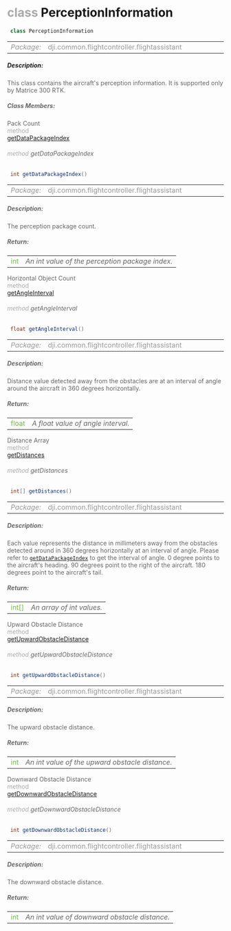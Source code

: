 <div class="article"><h1 ><font color="#AAA">class </font>PerceptionInformation</h1></div>

~~~java
 class PerceptionInformation 
~~~

<html><table class="table-supportedby"><tr valign="top"><td width=15%><font color="#999"><i>Package:</i></td><td width=85%><font color="#999">dji.common.flightcontroller.flightassistant</td></tr></table></html>



##### Description:



<font color="#666">This class contains the aircraft's perception information. It is supported only by Matrice 300 RTK.



##### Class Members:

<div class="api-row" id="djiflightassistantperceptionstate_packcount"><div class="api-col left">Pack Count</div><div class="api-col middle" style="color:#AAA">method</div><div class="api-col right"><a class="trigger" href="#djiflightassistantperceptionstate_packcount_inline">getDataPackageIndex</a></div></div><div class="inline-doc" id="djiflightassistantperceptionstate_packcount_inline"

><div class="article"><h6 ><font color="#AAA">method </font>getDataPackageIndex</h6></div>

~~~java
 int getDataPackageIndex() 
~~~

<html><table class="table-supportedby"><tr valign="top"><td width=15%><font color="#999"><i>Package:</i></td><td width=85%><font color="#999">dji.common.flightcontroller.flightassistant</td></tr></table></html>



##### Description:



<font color="#666">The perception package count.



##### Return:

<html><table class="table-inline-parameters"><tr valign="top"><td><font color="#70BF41">int</td><td><font color="#666"><i>An int value of the perception package index.</i></td></tr></table></html></div>

<div class="api-row" id="djiflightassistantperceptionstate_horizontalobjectcount"><div class="api-col left">Horizontal Object Count</div><div class="api-col middle" style="color:#AAA">method</div><div class="api-col right"><a class="trigger" href="#djiflightassistantperceptionstate_horizontalobjectcount_inline">getAngleInterval</a></div></div><div class="inline-doc" id="djiflightassistantperceptionstate_horizontalobjectcount_inline"

><div class="article"><h6 ><font color="#AAA">method </font>getAngleInterval</h6></div>

~~~java
 float getAngleInterval() 
~~~

<html><table class="table-supportedby"><tr valign="top"><td width=15%><font color="#999"><i>Package:</i></td><td width=85%><font color="#999">dji.common.flightcontroller.flightassistant</td></tr></table></html>



##### Description:



<font color="#666">Distance value detected away from the obstacles are at an interval of angle around the aircraft in 360 degrees horizontally.



##### Return:

<html><table class="table-inline-parameters"><tr valign="top"><td><font color="#70BF41">float</td><td><font color="#666"><i>A float value of angle interval.</i></td></tr></table></html></div>

<div class="api-row" id="djiflightassistantperceptionstate_distancearray"><div class="api-col left">Distance Array</div><div class="api-col middle" style="color:#AAA">method</div><div class="api-col right"><a class="trigger" href="#djiflightassistantperceptionstate_distancearray_inline">getDistances</a></div></div><div class="inline-doc" id="djiflightassistantperceptionstate_distancearray_inline"

><div class="article"><h6 ><font color="#AAA">method </font>getDistances</h6></div>

~~~java
 int[] getDistances() 
~~~

<html><table class="table-supportedby"><tr valign="top"><td width=15%><font color="#999"><i>Package:</i></td><td width=85%><font color="#999">dji.common.flightcontroller.flightassistant</td></tr></table></html>



##### Description:



<font color="#666">Each value represents the distance in millimeters away from the obstacles detected around in 360 degrees horizontally at an interval  of angle. Please refer to <code><a href="/Components/IntelligentFlightAssistant/DJIFlightAssistantPerceptionState.html#djiflightassistantperceptionstate_packcount">getDataPackageIndex</a></code> to get the interval of angle. 0 degree points to the aircraft's  heading. 90 degrees point to the right of the aircraft. 180 degrees point to the aircraft's tail.



##### Return:

<html><table class="table-inline-parameters"><tr valign="top"><td><font color="#70BF41">int[]</td><td><font color="#666"><i>An array of int values.</i></td></tr></table></html></div>

<div class="api-row" id="djiflightassistantperceptionstate_upwardobstacledistance"><div class="api-col left">Upward Obstacle Distance</div><div class="api-col middle" style="color:#AAA">method</div><div class="api-col right"><a class="trigger" href="#djiflightassistantperceptionstate_upwardobstacledistance_inline">getUpwardObstacleDistance</a></div></div><div class="inline-doc" id="djiflightassistantperceptionstate_upwardobstacledistance_inline"

><div class="article"><h6 ><font color="#AAA">method </font>getUpwardObstacleDistance</h6></div>

~~~java
 int getUpwardObstacleDistance() 
~~~

<html><table class="table-supportedby"><tr valign="top"><td width=15%><font color="#999"><i>Package:</i></td><td width=85%><font color="#999">dji.common.flightcontroller.flightassistant</td></tr></table></html>



##### Description:



<font color="#666">The upward obstacle distance.



##### Return:

<html><table class="table-inline-parameters"><tr valign="top"><td><font color="#70BF41">int</td><td><font color="#666"><i>An int value of the upward obstacle distance.</i></td></tr></table></html></div>

<div class="api-row" id="djiflightassistantperceptionstate_downwardobstacledistance"><div class="api-col left">Downward Obstacle Distance</div><div class="api-col middle" style="color:#AAA">method</div><div class="api-col right"><a class="trigger" href="#djiflightassistantperceptionstate_downwardobstacledistance_inline">getDownwardObstacleDistance</a></div></div><div class="inline-doc" id="djiflightassistantperceptionstate_downwardobstacledistance_inline"

><div class="article"><h6 ><font color="#AAA">method </font>getDownwardObstacleDistance</h6></div>

~~~java
 int getDownwardObstacleDistance() 
~~~

<html><table class="table-supportedby"><tr valign="top"><td width=15%><font color="#999"><i>Package:</i></td><td width=85%><font color="#999">dji.common.flightcontroller.flightassistant</td></tr></table></html>



##### Description:



<font color="#666">The downward obstacle distance.



##### Return:

<html><table class="table-inline-parameters"><tr valign="top"><td><font color="#70BF41">int</td><td><font color="#666"><i>An int value of downward obstacle distance.</i></td></tr></table></html></div>


